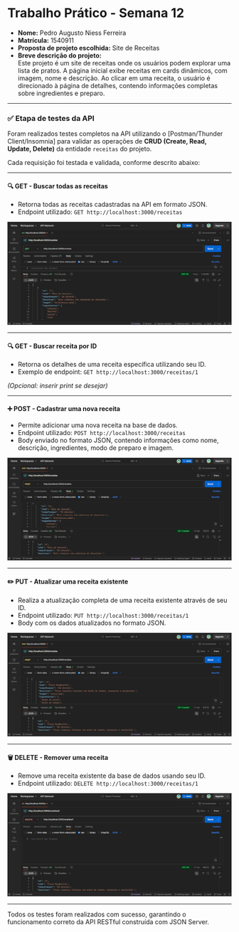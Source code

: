 # Trabalho Prático - Semana 12

- **Nome:** Pedro Augusto Niess Ferreira  
- **Matrícula:** 1540911  
- **Proposta de projeto escolhida:** Site de Receitas  
- **Breve descrição do projeto:**  
  Este projeto é um site de receitas onde os usuários podem explorar uma lista de pratos. A página inicial exibe receitas em cards dinâmicos, com imagem, nome e descrição. Ao clicar em uma receita, o usuário é direcionado à página de detalhes, contendo informações completas sobre ingredientes e preparo.

---

### ✅ Etapa de testes da API

Foram realizados testes completos na API utilizando o [Postman/Thunder Client/Insomnia] para validar as operações de **CRUD (Create, Read, Update, Delete)** da entidade `receitas` do projeto.

Cada requisição foi testada e validada, conforme descrito abaixo:

---

#### 🔍 **GET - Buscar todas as receitas**

- Retorna todas as receitas cadastradas na API em formato JSON.
- Endpoint utilizado: `GET http://localhost:3000/receitas`

![GET - Buscar Receitas](./public/get.png)

---

#### 🔍 **GET - Buscar receita por ID**

- Retorna os detalhes de uma receita específica utilizando seu ID.
- Exemplo de endpoint: `GET http://localhost:3000/receitas/1`

*(Opcional: inserir print se desejar)*

---

#### ➕ **POST - Cadastrar uma nova receita**

- Permite adicionar uma nova receita na base de dados.
- Endpoint utilizado: `POST http://localhost:3000/receitas`
- Body enviado no formato JSON, contendo informações como nome, descrição, ingredientes, modo de preparo e imagem.

![POST - Cadastro de Receita](./public/post.png)

---

#### ✏️ **PUT - Atualizar uma receita existente**

- Realiza a atualização completa de uma receita existente através de seu ID.
- Endpoint utilizado: `PUT http://localhost:3000/receitas/1`
- Body com os dados atualizados no formato JSON.

![PUT - Atualização de Receita](./public/put.png)

---

#### 🗑️ **DELETE - Remover uma receita**

- Remove uma receita existente da base de dados usando seu ID.
- Endpoint utilizado: `DELETE http://localhost:3000/receitas/1`

![DELETE - Remoção de Receita](./public/delete.png)

---

Todos os testes foram realizados com sucesso, garantindo o funcionamento correto da API RESTful construída com JSON Server.
